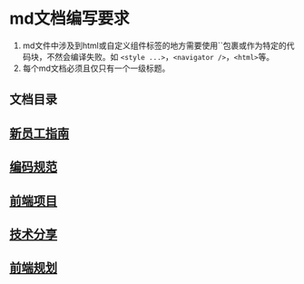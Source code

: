 # md文档编写要求
1. md文件中涉及到html或自定义组件标签的地方需要使用\`\`包裹或作为特定的代码块，不然会编译失败。如 `<style ...>`，`<navigator />`，`<html>`等。
2. 每个md文档必须且仅只有一个一级标题。

## 文档目录
## [新员工指南](./新人入门/)
## [编码规范](./编码规范/)
## [前端项目](./前端项目/)
## [技术分享](./技术分享/)
## [前端规划](./前端规划/)